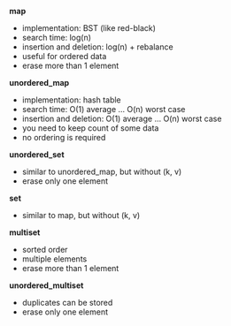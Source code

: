 **map**
- implementation: BST (like red-black)
- search time: log(n)
- insertion and deletion: log(n) + rebalance
- useful for ordered data
- erase more than 1 element
  
**unordered_map**
- implementation: hash table
- search time: O(1) average ... O(n) worst case
- insertion and deletion: O(1) average ... O(n) worst case
- you need to keep count of some data
- no ordering is required

**unordered_set**
- similar to unordered_map, but without (k, v)
- erase only one element
  
**set**
- similar to map, but without (k, v)

**multiset**
- sorted order
- multiple elements
- erase more than 1 element

**unordered_multiset**
- duplicates can be stored
- erase only one element


